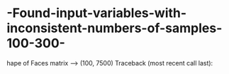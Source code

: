 # -Found-input-variables-with-inconsistent-numbers-of-samples-100-300-
hape of Faces matrix -->  (100, 7500) Traceback (most recent call last):          
